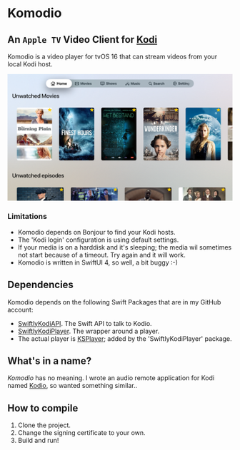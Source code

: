 #  Komodio

## An `Apple TV` Video Client for  [Kodi](https://kodi.tv)

Komodio is a video player for tvOS 16 that can stream videos from your local Kodi host.

![Komodio](screenshot.png)

### Limitations

- Komodio depends on Bonjour to find your Kodi hosts.
- The 'Kodi login' configuration is using default settings.
- If your media is on a harddisk and it's sleeping; the media wil sometimes not start because of a timeout. Try again and it will work.
- Komodio is written in SwiftUI 4, so well, a bit buggy :-)

## Dependencies

Komodio depends on the following Swift Packages that are in my GitHub account:

- [SwiftlyKodiAPI](https://github.com/Desbeers/swiftlykodiapi). The Swift API to talk to Kodio.
- [SwiftlyKodiPlayer](https://github.com/Desbeers/SwiftlyKodiPlayer). The wrapper around a player.
- The actual player is [KSPlayer](https://github.com/kingslay/KSPlayer); added by the 'SwiftlyKodiPlayer' package.

## What's in a name?

*Komodio* has no meaning. I wrote an audio remote application for Kodi named [Kodio](https://github.com/Desbeers/Kodio/), so wanted something similar..

## How to compile

1. Clone the project.
2. Change the signing certificate to your own.
2. Build and run!
